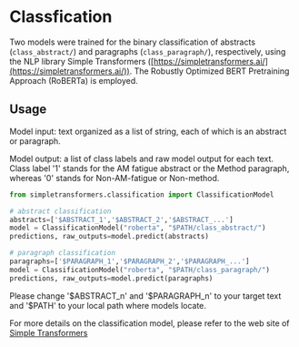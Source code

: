 # Classfication

Two models were trained for the binary classification of abstracts (`class_abstract/`) and paragraphs (`class_paragraph/`), respectively, using the NLP library Simple Transformers ([https://simpletransformers.ai/](https://simpletransformers.ai/)). 
The Robustly Optimized BERT Pretraining Approach (RoBERTa) is employed.


## Usage

Model input: text organized as a list of string, each of which is an abstract or paragraph.

Model output: a list of class labels and raw model output for each text. Class label '1' stands for the AM fatigue abstract or the Method paragraph, whereas '0' stands for Non-AM-fatigue or Non-method.  

``` python
from simpletransformers.classification import ClassificationModel

# abstract classification
abstracts=['$ABSTRACT_1','$ABSTRACT_2','$ABSTRACT_...']
model = ClassificationModel("roberta", "$PATH/class_abstract/")
predictions, raw_outputs=model.predict(abstracts)

# paragraph classification
paragraphs=['$PARAGRAPH_1','$PARAGRAPH_2','$PARAGRAPH_...']
model = ClassificationModel("roberta", "$PATH/class_paragraph/")
predictions, raw_outputs=model.predict(paragraphs)
```

Please change '\$ABSTRACT_n' and '\$PARAGRAPH_n' to your target text and '\$PATH' to your local path where models locate.

For more details on the classification model, please refer to the web site of [Simple Transformers](https://simpletransformers.ai/)
